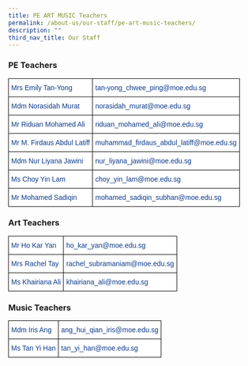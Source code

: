 ```yaml
---
title: PE ART MUSIC Teachers
permalink: /about-us/our-staff/pe-art-music-teachers/
description: ""
third_nav_title: Our Staff
---
```

### PE Teachers

<style type="text/css">
.tg  {border-collapse:collapse;border-spacing:0;}
.tg td{border-color:black;border-style:solid;border-width:1px;font-family:Arial, sans-serif;font-size:14px;
  overflow:hidden;padding:10px 5px;word-break:normal;}
.tg th{border-color:black;border-style:solid;border-width:1px;font-family:Arial, sans-serif;font-size:14px;
  font-weight:normal;overflow:hidden;padding:10px 5px;word-break:normal;}
.tg .tg-vvbc{background-color:#FFF;color:#0C3989;text-align:left;vertical-align:top}
</style>
<table class="tg">
<thead>
  <tr>
    <th class="tg-vvbc">Mrs Emily Tan-Yong</th>
    <th class="tg-vvbc">tan-yong_chwee_ping@moe.edu.sg</th>
  </tr>
</thead>
<tbody>
  <tr>
    <td class="tg-vvbc">Mdm Norasidah Murat</td>
    <td class="tg-vvbc">norasidah_murat@moe.edu.sg</td>
  </tr>
  <tr>
    <td class="tg-vvbc">Mr Riduan Mohamed Ali</td>
    <td class="tg-vvbc">riduan_mohamed_ali@moe.edu.sg</td>
  </tr>
  <tr>
    <td class="tg-vvbc">Mr M. Firdaus Abdul Latiff</td>
    <td class="tg-vvbc">muhammad_firdaus_abdul_latiff@moe.edu.sg</td>
  </tr>
  <tr>
    <td class="tg-vvbc">Mdm Nur Liyana Jawini</td>
    <td class="tg-vvbc">nur_liyana_jawini@moe.edu.sg</td>
  </tr>
  <tr>
    <td class="tg-vvbc">Ms Choy Yin Lam</td>
    <td class="tg-vvbc">choy_yin_lam@moe.edu.sg</td>
  </tr>
  <tr>
    <td class="tg-vvbc">Mr Mohamed Sadiqin</td>
    <td class="tg-vvbc">mohamed_sadiqin_subhan@moe.edu.sg</td>
  </tr>
</tbody>
</table>

### Art Teachers

<style type="text/css">
.tg  {border-collapse:collapse;border-spacing:0;}
.tg td{border-color:black;border-style:solid;border-width:1px;font-family:Arial, sans-serif;font-size:14px;
  overflow:hidden;padding:10px 5px;word-break:normal;}
.tg th{border-color:black;border-style:solid;border-width:1px;font-family:Arial, sans-serif;font-size:14px;
  font-weight:normal;overflow:hidden;padding:10px 5px;word-break:normal;}
.tg .tg-l7h4{background-color:#FFF;color:#0C3989;text-align:left;vertical-align:middle}
</style>
<table class="tg">
<thead>
  <tr>
    <th class="tg-l7h4">Mr Ho Kar Yan<br></th>
    <th class="tg-l7h4">ho_kar_yan@moe.edu.sg<br></th>
  </tr>
</thead>
<tbody>
  <tr>
    <td class="tg-l7h4">Mrs Rachel Tay<br></td>
    <td class="tg-l7h4">rachel_subramaniam@moe.edu.sg<br></td>
  </tr>
  <tr>
    <td class="tg-l7h4">Ms Khairiana Ali<br></td>
    <td class="tg-l7h4">khairiana_ali@moe.edu.sg</td>
  </tr>
</tbody>
</table>

### Music Teachers

<style type="text/css">
.tg  {border-collapse:collapse;border-spacing:0;}
.tg td{border-color:black;border-style:solid;border-width:1px;font-family:Arial, sans-serif;font-size:14px;
  overflow:hidden;padding:10px 5px;word-break:normal;}
.tg th{border-color:black;border-style:solid;border-width:1px;font-family:Arial, sans-serif;font-size:14px;
  font-weight:normal;overflow:hidden;padding:10px 5px;word-break:normal;}
.tg .tg-l7h4{background-color:#FFF;color:#0C3989;text-align:left;vertical-align:middle}
</style>
<table class="tg">
<thead>
  <tr>
    <th class="tg-l7h4">Mdm Iris Ang<br></th>
    <th class="tg-l7h4">ang_hui_qian_iris@moe.edu.sg<br></th>
  </tr>
</thead>
<tbody>
  <tr>
    <td class="tg-l7h4">Ms Tan Yi Han<br></td>
    <td class="tg-l7h4">tan_yi_han@moe.edu.sg</td>
  </tr>
</tbody>
</table>